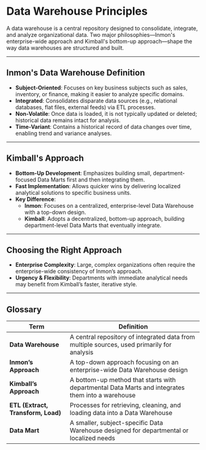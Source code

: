 # Data Warehouse Principles

A data warehouse is a central repository designed to consolidate, integrate, and analyze organizational data. Two major philosophies—Inmon's enterprise-wide approach and Kimball's bottom-up approach—shape the way data warehouses are structured and built.

---

## Inmon's Data Warehouse Definition

- **Subject-Oriented**: Focuses on key business subjects such as sales, inventory, or finance, making it easier to analyze specific domains.
- **Integrated**: Consolidates disparate data sources (e.g., relational databases, flat files, external feeds) via ETL processes.  
- **Non-Volatile**: Once data is loaded, it is not typically updated or deleted; historical data remains intact for analysis.  
- **Time-Variant**: Contains a historical record of data changes over time, enabling trend and variance analyses.

---

## Kimball's Approach

- **Bottom-Up Development**: Emphasizes building small, department-focused Data Marts first and then integrating them.  
- **Fast Implementation**: Allows quicker wins by delivering localized analytical solutions to specific business units.
- **Key Difference**:  
  - **Inmon**: Focuses on a centralized, enterprise-level Data Warehouse with a top-down design.  
  - **Kimball**: Adopts a decentralized, bottom-up approach, building department-level Data Marts that eventually integrate.

---

## Choosing the Right Approach
- **Enterprise Complexity**: Large, complex organizations often require the enterprise-wide consistency of Inmon’s approach.  
- **Urgency & Flexibility**: Departments with immediate analytical needs may benefit from Kimball’s faster, iterative style.

---

## Glossary

| **Term**               | **Definition**                                                                                     |
|------------------------|---------------------------------------------------------------------------------------------------|
| **Data Warehouse**     | A central repository of integrated data from multiple sources, used primarily for analysis        |
| **Inmon’s Approach**   | A top-down approach focusing on an enterprise-wide Data Warehouse design                           |
| **Kimball’s Approach** | A bottom-up method that starts with departmental Data Marts and integrates them into a warehouse |
| **ETL (Extract, Transform, Load)** | Processes for retrieving, cleaning, and loading data into a Data Warehouse                   |
| **Data Mart**          | A smaller, subject-specific Data Warehouse designed for departmental or localized needs            |